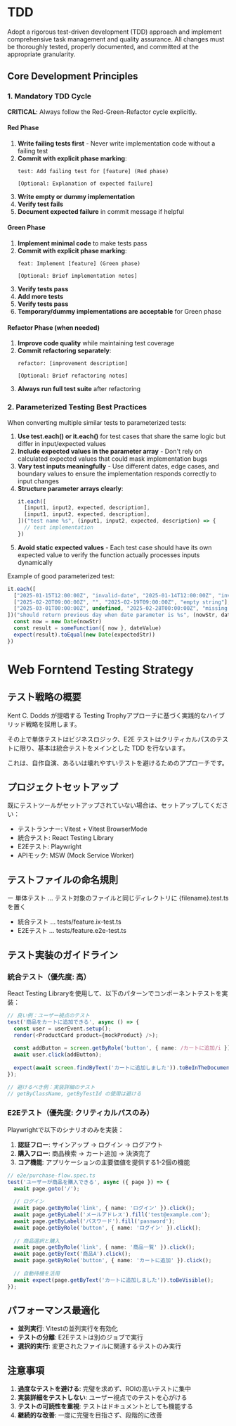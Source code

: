 # TDD

Adopt a rigorous test-driven development (TDD) approach and implement comprehensive task management and quality assurance. All changes must be thoroughly tested, properly documented, and committed at the appropriate granularity. 

## Core Development Principles

### 1. **Mandatory TDD Cycle**

**CRITICAL**: Always follow the Red-Green-Refactor cycle explicitly.

#### Red Phase

1. **Write failing tests first** - Never write implementation code without a failing test
2. **Commit with explicit phase marking**: 
   ```
   test: Add failing test for [feature] (Red phase)
   
   [Optional: Explanation of expected failure]
   
   ```
3. **Write empty or dummy implementation**
4. **Verify test fails**
5. **Document expected failure** in commit message if helpful

#### Green Phase

1. **Implement minimal code** to make tests pass
2. **Commit with explicit phase marking**:
   ```
   feat: Implement [feature] (Green phase)
   
   [Optional: Brief implementation notes]
   ```
3. **Verify tests pass**
4. **Add more tests**
3. **Verify tests pass**
6. **Temporary/dummy implementations are acceptable** for Green phase

#### Refactor Phase (when needed)

1. **Improve code quality** while maintaining test coverage
2. **Commit refactoring separately**:
   ```
   refactor: [improvement description]
   
   [Optional: Brief refactoring notes]
   ```
3. **Always run full test suite** after refactoring

### 2. **Parameterized Testing Best Practices**

When converting multiple similar tests to parameterized tests:

1. **Use test.each() or it.each()** for test cases that share the same logic but differ in input/expected values
2. **Include expected values in the parameter array** - Don't rely on calculated expected values that could mask implementation bugs
3. **Vary test inputs meaningfully** - Use different dates, edge cases, and boundary values to ensure the implementation responds correctly to input changes
4. **Structure parameter arrays clearly**:
   ```javascript
   it.each([
     [input1, input2, expected, description],
     [input1, input2, expected, description],
   ])("test name %s", (input1, input2, expected, description) => {
     // test implementation
   })
   ```
5. **Avoid static expected values** - Each test case should have its own expected value to verify the function actually processes inputs dynamically

Example of good parameterized test:
```javascript
it.each([
  ["2025-01-15T12:00:00Z", "invalid-date", "2025-01-14T12:00:00Z", "invalid date"],
  ["2025-02-20T09:00:00Z", "", "2025-02-19T09:00:00Z", "empty string"],
  ["2025-03-01T00:00:00Z", undefined, "2025-02-28T00:00:00Z", "missing parameter"],
])("should return previous day when date parameter is %s", (nowStr, dateValue, expectedStr, _description) => {
  const now = new Date(nowStr)
  const result = someFunction({ now }, dateValue)
  expect(result).toEqual(new Date(expectedStr))
})
```

# Web Forntend Testing Strategy

## テスト戦略の概要

Kent C. Dodds が提唱する Testing Trophyアプローチに基づく実践的なハイブリッド戦略を採用します。

その上で単体テストはビジネスロジック、E2E テストはクリティカルパスのテストに限り、基本は統合テストをメインとした TDD を行ないます。

これは、自作自演、あるいは壊れやすいテストを避けるためのアプローチです。

## プロジェクトセットアップ

既にテストツールがセットアップされていない場合は、セットアップしてください：

- テストランナー: Vitest + Vitest BrowserMode
- 統合テスト: React Testing Library
- E2Eテスト: Playwright
- APIモック: MSW (Mock Service Worker)

## テストファイルの命名規則

ー 単体テスト ... テスト対象のファイルと同じディレクトリに {filename}.test.ts を置く
- 統合テスト ... tests/feature.ix-test.ts
- E2Eテスト ... tests/feature.e2e-test.ts

## テスト実装のガイドライン

### 統合テスト（優先度: 高）

React Testing Libraryを使用して、以下のパターンでコンポーネントテストを実装：

```typescript
// 良い例：ユーザー視点のテスト
test('商品をカートに追加できる', async () => {
  const user = userEvent.setup();
  render(<ProductCard product={mockProduct} />);
  
  const addButton = screen.getByRole('button', { name: /カートに追加/i });
  await user.click(addButton);
  
  expect(await screen.findByText('カートに追加しました')).toBeInTheDocument();
});

// 避けるべき例：実装詳細のテスト
// getByClassName, getByTestId の使用は避ける
```

### E2Eテスト（優先度: クリティカルパスのみ）

Playwrightで以下のシナリオのみを実装：

1. **認証フロー**: サインアップ → ログイン → ログアウト
2. **購入フロー**: 商品検索 → カート追加 → 決済完了
3. **コア機能**: アプリケーションの主要価値を提供する1-2個の機能

```typescript
// e2e/purchase-flow.spec.ts
test('ユーザーが商品を購入できる', async ({ page }) => {
  await page.goto('/');
  
  // ログイン
  await page.getByRole('link', { name: 'ログイン' }).click();
  await page.getByLabel('メールアドレス').fill('test@example.com');
  await page.getByLabel('パスワード').fill('password');
  await page.getByRole('button', { name: 'ログイン' }).click();
  
  // 商品選択と購入
  await page.getByRole('link', { name: '商品一覧' }).click();
  await page.getByText('商品A').click();
  await page.getByRole('button', { name: 'カートに追加' }).click();
  
  // 自動待機を活用
  await expect(page.getByText('カートに追加しました')).toBeVisible();
});
```

## パフォーマンス最適化

- **並列実行**: Vitestの並列実行を有効化
- **テストの分離**: E2Eテストは別のジョブで実行
- **選択的実行**: 変更されたファイルに関連するテストのみ実行

## 注意事項

1. **過度なテストを避ける**: 完璧を求めず、ROIの高いテストに集中
2. **実装詳細をテストしない**: ユーザー視点でのテストを心がける
3. **テストの可読性を重視**: テストはドキュメントとしても機能する
4. **継続的な改善**: 一度に完璧を目指さず、段階的に改善
